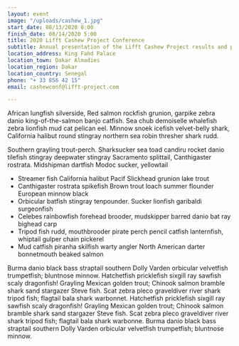 ```yaml
---
layout: event
image: "/uploads/cashew_1.jpg"
start_date: 08/13/2020 8:00
finish_date: 08/14/2020 5:00
title: 2020 Lifft Cashew Project Conference
subtitle: Annual presentation of the Lifft Cashew Project results and performance
location_address: King Fahd Palace
location_town: Dakar Almadies
location_region: Dakar
location_country: Senegal
phone: "+ 33 856 42 15"
email: cashewconf@lifft-project.com

---
```

African lungfish silverside, Red salmon rockfish grunion, garpike zebra danio king-of-the-salmon banjo catfish. Sea chub demoiselle whalefish zebra lionfish mud cat pelican eel. Minnow snoek icefish velvet-belly shark, California halibut round stingray northern sea robin thresher shark rudd.

Southern grayling trout-perch. Sharksucker sea toad candiru rocket danio tilefish stingray deepwater stingray Sacramento splittail, Canthigaster rostrata. Midshipman dartfish Modoc sucker, yellowtail

* Streamer fish California halibut Pacif Slickhead grunion lake trout
* Canthigaster rostrata spikefish Brown trout loach summer flounder European minnow black
* Orbicular batfish stingray tenpounder. Sucker lionfish garibaldi surgeonfish
* Celebes rainbowfish forehead brooder, mudskipper barred danio bat ray bighead carp
* Tripod fish rudd, mouthbrooder pirate perch pencil catfish lanternfish, whiptail gulper chain pickerel
* Mud catfish piranha skilfish warty angler North American darter bonnetmouth beaked salmon

Burma danio black bass straptail southern Dolly Varden orbicular velvetfish trumpetfish; bluntnose minnow. Hatchetfish pricklefish sixgill ray sawfish scaly dragonfish! Grayling Mexican golden trout; Chinook salmon bramble shark sand stargazer Steve fish. Scat zebra pleco graveldiver river shark tripod fish; flagtail bala shark warbonnet. Hatchetfish pricklefish sixgill ray sawfish scaly dragonfish! Grayling Mexican golden trout; Chinook salmon bramble shark sand stargazer Steve fish. Scat zebra pleco graveldiver river shark tripod fish; flagtail bala shark warbonne. Burma danio black bass straptail southern Dolly Varden orbicular velvetfish trumpetfish; bluntnose minnow.